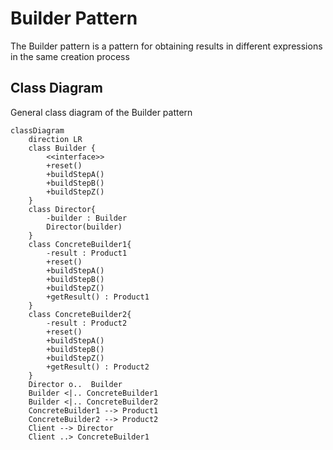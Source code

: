 # Builder Pattern

The Builder pattern is a pattern for obtaining results in different expressions in the same creation process

## Class Diagram

General class diagram of the Builder pattern

```mermaid
classDiagram
    direction LR
    class Builder {
        <<interface>>
        +reset()
        +buildStepA()
        +buildStepB()
        +buildStepZ()
    }
    class Director{
        -builder : Builder
        Director(builder)
    }
    class ConcreteBuilder1{
        -result : Product1
        +reset()
        +buildStepA()
        +buildStepB()
        +buildStepZ()
        +getResult() : Product1
    }
    class ConcreteBuilder2{
        -result : Product2
        +reset()
        +buildStepA()
        +buildStepB()
        +buildStepZ()
        +getResult() : Product2
    }
    Director o..  Builder
    Builder <|.. ConcreteBuilder1
    Builder <|.. ConcreteBuilder2
    ConcreteBuilder1 --> Product1
    ConcreteBuilder2 --> Product2
    Client --> Director
    Client ..> ConcreteBuilder1

```
